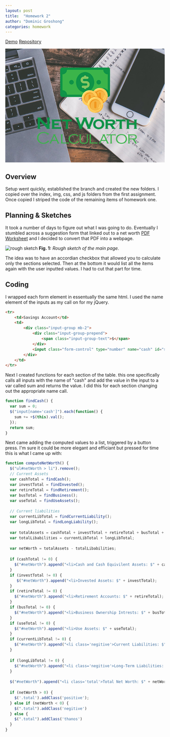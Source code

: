 ```yaml
---
layout: post
title:  "Homework 2"
author: "Dominic Groshong"
categories: homework
---
```

<a href="\HW2\index.html" class="btn">Demo</a>
<a href="https://github.com/xzonos/xzonos.github.io/tree/master/HW2" class="btn" target="_blank_">Repository</a>

<!-- This image gets pulled into the blog post page. Purposefully hidden on the actual blog page. -->
<div class="hide">
	<img alt="Assignment Teaser Image" src="/assets/imgs/assignTwoTeaser.jpg">
</div>

Overview
------

Setup went quickly, established the branch and created the new folders. I copied over the index, img, css, and js folders from the first assignment. Once copied I striped the code of the remaining items of homework one.


Planning & Sketches
-----
It took a number of days to figure out what I was going to do. Eventually I stumbled across a suggestion form that linked out to a net worth [PDF Worksheet](http://www.schwabmoneywise.com/public/file/P-4038856/Net-Worth-Worksheet.pdf) and I decided to convert that PDF into a webpage.

![rough sketch](/assets/imgs/sketchHW2.png)
**Fig. 1:** *Rough sketch of the main page.*

The idea was to have an accordian checkbox that allowed you to calculate only the sections selected. Then at the bottom it would list all the items again with the user inputted values. I had to cut that part for time.

Coding
------

I wrapped each form element in essentually the same html. I used the name element of the inputs as my call on for my jQuery.
```HTML
<tr>
	<td>Savings Account</td>
	<td>
		<div class="input-group mb-2">
			<div class="input-group-prepend">
				<span class="input-group-text">$</span>
			</div>
			<input class="form-control" type="number" name="cash" id="savings" />
		</div>
	</td>
</tr>
```

Next I created functions for each section of the table. this one specifically calls all inputs with the name of "cash" and add the value in the input to a var called sum and returns the value. I did this for each section changing out the appropriate name call.
```javascript
function findCash() {
  var sum = 0;
  $("input[name='cash']").each(function() {
    sum += +$(this).val();
  });
  return sum;
}
```

Next came adding the computed values to a list, triggered by a button press. I'm sure it could be more elegant and efficiant but pressed for time this is what I came up with:

```javascript
function computeNetWorth() {
  $("ul#netWorth > li").remove();
  // Current Assets
  var cashTotal = findCash();
  var investTotal = findInvested();
  var retireTotal = findRetirement();
  var busTotal = findBusiness();
  var useTotal = findUseAssets();

  // Current liabilities
  var currentLibTotal = findCurrentLiability();
  var longLibTotal = findLongLiability();

  var totalAssets = cashTotal + investTotal + retireTotal + busTotal + useTotal;
  var totalLibabilities = currentLibTotal + longLibTotal;

  var netWorth = totalAssets - totalLibabilities;

  if (cashTotal != 0) {
    $("#netWorth").append("<li>Cash and Cash Equivilent Assets: $" + cashTotal);
  }
  if (investTotal != 0) {
     $("#netWorth").append("<li>Invested Assets: $" + investTotal);
  }
  if (retireTotal != 0) {
    $("#netWorth").append("<li>Retirement Accounts: $" + retireTotal);
  }
  if (busTotal != 0) {
    $("#netWorth").append("<li>Business Ownership Intrests: $" + busTotal);
  }
  if (useTotal != 0) {
    $("#netWorth").append("<li>Use Assets: $" + useTotal);
  }
  if (currentLibTotal != 0) {
    $("#netWorth").append("<li class='negitive'>Current Liabilities: $" + currentLibTotal);
  }

  if (longLibTotal != 0) {
    $("#netWorth").append("<li class='negitive'>Long-Term Liabilities: $" + longLibTotal);
  }

  $("#netWorth").append("<li class='total'>Total Net Worth: $" + netWorth);

  if (netWorth > 0) {
    $('.total').addClass('positive');
  } else if (netWorth < 0) {
    $(".total").addClass('negitive')
  } else {
    $(".total").addClass('thanos')
  }
}
```
